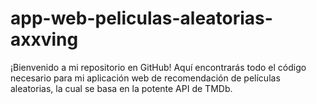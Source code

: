 # app-web-peliculas-aleatorias-axxving
¡Bienvenido a mi repositorio en GitHub! Aquí encontrarás todo el código necesario para mi aplicación web de recomendación de películas aleatorias, la cual se basa en la potente API de TMDb.
